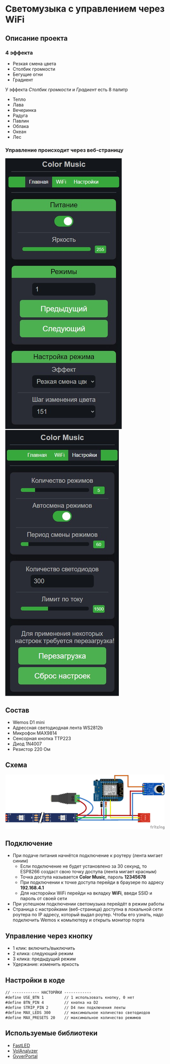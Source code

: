 # Светомузыка с управлением через WiFi
## Описание проекта
### 4 эффекта
- Резкая смена цвета
- Столбик громкости
- Бегущие огни
- Градиент

У эффекта _Столбик громкости_ и _Градиент_ есть 8 палитр
- Тепло
- Лава
- Вечеринка
- Радуга
- Павлин
- Облака
- Океан
- Лес

### Управление происходит через веб-страницу

![WEBPAGE](https://github.com/alerew/ColorMusic/blob/main/webpage/webpage%20main.jpg)
![WEBPAGE](https://github.com/alerew/ColorMusic/blob/main/webpage/webpage%20settings.jpg)

## Состав
- Wemos D1 mini
- Адрессная светодиодная лента WS2812b
- Микрофон MAX9814
- Сенсорная кнопка TTP223
- Диод 1N4007
- Резистор 220 Ом
## Схема
![SCHEME](https://github.com/alerew/ColorMusic/blob/main/schemes/scheme.png)
## Подключение
- При подаче питания начнётся подключение к роутеру (лента мигает синим)
  - Если подключение не будет установлено за 30 секунд, то ESP8266 создаст свою точку доступа (лента мигает красным)
  - Точка доступа называется __Color Music__, пароль __12345678__
  - При подключении к точке доступа перейди в браузере по адресу __192.168.4.1__
  - Для насторойки WiFi перейди на вкладку __WiFi__, введи SSID и пароль от своей сети
- При успешном подключении светомузыка перейдёт в режим работы
- Страница с настройками (веб-страница) доступна в локальной сети роутера по IP адресу, который выдал роутер. Чтобы его узнать, надо подключить Wemos к комьпютеру и открыть монитор порта
## Управление через кнопку
- 1 клик: включить/выключить
- 2 клика: следующий режим
- 3 клика: предыдущий режим
- Удержание: изменить яркость
## Настройки в коде
    // ------------ НАСТОРЙКИ ------------
    #define USE_BTN 1         // 1 использовать кнопку, 0 нет
    #define BTN_PIN 4         // кнопка на D2
    #define STRIP_PIN 2       // D4 пин подключения ленты
    #define MAX_LEDS 300      // максимальное количество светодиодов
    #define MAX_PRESETS 20    // максимальное количество режимов
## Используемые библиотеки
- [FastLED](https://github.com/FastLED/FastLED)
- [VolAnalyzer](https://github.com/GyverLibs/VolAnalyzer)
- [GyverPortal](https://github.com/GyverLibs/GyverPortal)
